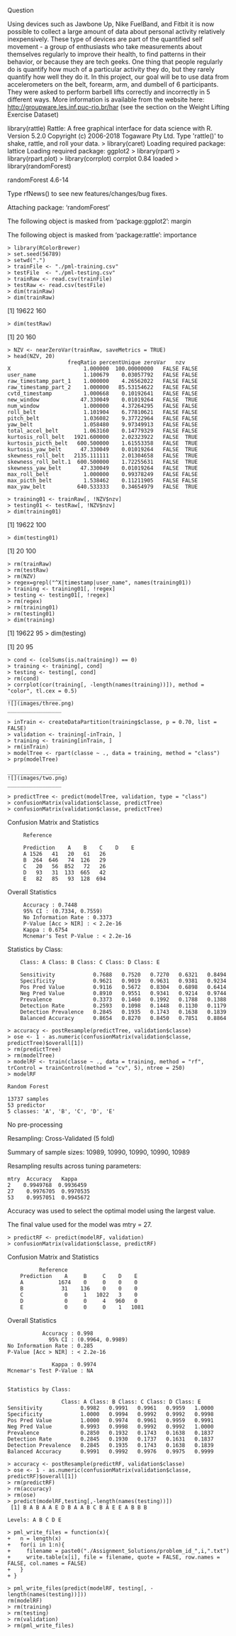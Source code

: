 Question 

Using devices such as Jawbone Up, Nike FuelBand, and Fitbit it is now possible to collect a large amount of data about personal activity relatively inexpensively. These type of devices are part of the quantified self movement - a group of enthusiasts who take measurements about themselves regularly to improve their health, to find patterns in their behavior, or because they are tech geeks. One thing that people regularly do is quantify how much of a particular activity they do, but they rarely quantify how well they do it. In this project, our goal will be to use data from accelerometers on the belt, forearm, arm, and dumbell of 6 participants. They were asked to perform barbell lifts correctly and incorrectly in 5 different ways. More information is available from the website here: http://groupware.les.inf.puc-rio.br/har (see the section on the Weight Lifting Exercise Dataset)

library(rattle)
Rattle: A free graphical interface for data science with R.
Version 5.2.0 Copyright (c) 2006-2018 Togaware Pty Ltd.
Type 'rattle()' to shake, rattle, and roll your data.
    > library(caret)
Loading required package: lattice
Loading required package: ggplot2
    > library(rpart)
    > library(rpart.plot)
    > library(corrplot)
corrplot 0.84 loaded
    > library(randomForest)

randomForest 4.6-14

Type rfNews() to see new features/changes/bug fixes.

Attaching package: ‘randomForest’

The following object is masked from ‘package:ggplot2’: margin

The following object is masked from ‘package:rattle’: importance

    > library(RColorBrewer)
    > set.seed(56789)
    > setwd(".")
    > trainFile <- "./pml-training.csv"
    > testFile  <- "./pml-testing.csv"
    > trainRaw <- read.csv(trainFile)
    > testRaw <- read.csv(testFile)
    > dim(trainRaw)
    > dim(trainRaw)

[1] 19622   160
    
    > dim(testRaw)
[1]  20 160

    > NZV <- nearZeroVar(trainRaw, saveMetrics = TRUE)
    > head(NZV, 20)
                       freqRatio percentUnique zeroVar   nzv
    X                       1.000000  100.00000000   FALSE FALSE
    user_name               1.100679    0.03057792   FALSE FALSE
    raw_timestamp_part_1    1.000000    4.26562022   FALSE FALSE
    raw_timestamp_part_2    1.000000   85.53154622   FALSE FALSE
    cvtd_timestamp          1.000668    0.10192641   FALSE FALSE
    new_window             47.330049    0.01019264   FALSE  TRUE
    num_window              1.000000    4.37264295   FALSE FALSE
    roll_belt               1.101904    6.77810621   FALSE FALSE
    pitch_belt              1.036082    9.37722964   FALSE FALSE
    yaw_belt                1.058480    9.97349913   FALSE FALSE
    total_accel_belt        1.063160    0.14779329   FALSE FALSE
    kurtosis_roll_belt   1921.600000    2.02323922   FALSE  TRUE
    kurtosis_picth_belt   600.500000    1.61553358   FALSE  TRUE
    kurtosis_yaw_belt      47.330049    0.01019264   FALSE  TRUE
    skewness_roll_belt   2135.111111    2.01304658   FALSE  TRUE
    skewness_roll_belt.1  600.500000    1.72255631   FALSE  TRUE
    skewness_yaw_belt      47.330049    0.01019264   FALSE  TRUE
    max_roll_belt           1.000000    0.99378249   FALSE FALSE
    max_picth_belt          1.538462    0.11211905   FALSE FALSE
    max_yaw_belt          640.533333    0.34654979   FALSE  TRUE

    > training01 <- trainRaw[, !NZV$nzv]
    > testing01 <- testRaw[, !NZV$nzv]
    > dim(training01)
[1] 19622   100

    > dim(testing01)
[1]  20 100
    
    > rm(trainRaw)
    > rm(testRaw)
    > rm(NZV)
    > regex=grepl("^X|timestamp|user_name", names(training01))
    > training <- training01[, !regex]
    > testing <- testing01[, !regex]
    > rm(regex)
    > rm(training01)
    > rm(testing01)
    > dim(training)

[1] 19622    95
    > dim(testing)

[1] 20 95

    > cond <- (colSums(is.na(training)) == 0)
    > training <- training[, cond]
    > testing <- testing[, cond]
    > rm(cond)
    > corrplot(cor(training[, -length(names(training))]), method = "color", tl.cex = 0.5)
    _________________
    ![](images/three.png)
    _________________
    
    > inTrain <- createDataPartition(training$classe, p = 0.70, list = FALSE)
    > validation <- training[-inTrain, ]
    > training <- training[inTrain, ]
    > rm(inTrain)
    > modelTree <- rpart(classe ~ ., data = training, method = "class")
    > prp(modelTree)
    
    _________________
    ![](images/two.png)
    _________________
    
    > predictTree <- predict(modelTree, validation, type = "class")
    > confusionMatrix(validation$classe, predictTree)
    > confusionMatrix(validation$classe, predictTree)

Confusion Matrix and Statistics

         Reference
         
         Prediction    A    B    C    D    E
         A 1526   41   20   61   26
         B  264  646   74  126   29
         C   20   56  852   72   26
         D   93   31  133  665   42
         E   82   85   93  128  694

Overall Statistics
         
         Accuracy : 0.7448          
         95% CI : (0.7334, 0.7559)
         No Information Rate : 0.3373          
         P-Value [Acc > NIR] : < 2.2e-16   
         Kappa : 0.6754          
         Mcnemar's Test P-Value : < 2.2e-16

Statistics by Class:

        Class: A Class: B Class: C Class: D Class: E

        Sensitivity            0.7688   0.7520   0.7270   0.6321   0.8494
        Specificity            0.9621   0.9019   0.9631   0.9381   0.9234
        Pos Pred Value         0.9116   0.5672   0.8304   0.6898   0.6414
        Neg Pred Value         0.8910   0.9551   0.9341   0.9214   0.9744
        Prevalence             0.3373   0.1460   0.1992   0.1788   0.1388
        Detection Rate         0.2593   0.1098   0.1448   0.1130   0.1179
        Detection Prevalence   0.2845   0.1935   0.1743   0.1638   0.1839
        Balanced Accuracy      0.8654   0.8270   0.8450   0.7851   0.8864

    > accuracy <- postResample(predictTree, validation$classe)
    > ose <- 1 - as.numeric(confusionMatrix(validation$classe, predictTree)$overall[1])
    > rm(predictTree)
    > rm(modelTree)
    > modelRF <- train(classe ~ ., data = training, method = "rf", trControl = trainControl(method = "cv", 5), ntree = 250)
    > modelRF
    
    Random Forest 

    13737 samples
    53 predictor
    5 classes: 'A', 'B', 'C', 'D', 'E' 

No pre-processing

Resampling: Cross-Validated (5 fold) 

Summary of sample sizes: 10989, 10990, 10990, 10990, 10989 

Resampling results across tuning parameters:

    mtry  Accuracy   Kappa    
    2    0.9949768  0.9936459
    27    0.9976705  0.9970535
    53    0.9957051  0.9945672

Accuracy was used to select the optimal model using the largest value.

The final value used for the model was mtry = 27.

    > predictRF <- predict(modelRF, validation)
    > confusionMatrix(validation$classe, predictRF)

Confusion Matrix and Statistics
    
              Reference
        Prediction    A     B     C    D    E
        A           1674    0     0    0    0
        B            31    136    0    0    0
        C             0     1   1022   3    0
        D             0     0     4   960   0
        E             0     0     0    1   1081

Overall Statistics
                                          
               Accuracy : 0.998           
                 95% CI : (0.9964, 0.9989)
    No Information Rate : 0.285           
    P-Value [Acc > NIR] : < 2.2e-16       
                                          
                  Kappa : 0.9974          
    Mcnemar's Test P-Value : NA              
    
    
    Statistics by Class:

                     Class: A Class: B Class: C Class: D Class: E
    Sensitivity            0.9982   0.9991   0.9961   0.9959   1.0000
    Specificity            1.0000   0.9994   0.9992   0.9992   0.9998
    Pos Pred Value         1.0000   0.9974   0.9961   0.9959   0.9991
    Neg Pred Value         0.9993   0.9998   0.9992   0.9992   1.0000
    Prevalence             0.2850   0.1932   0.1743   0.1638   0.1837
    Detection Rate         0.2845   0.1930   0.1737   0.1631   0.1837
    Detection Prevalence   0.2845   0.1935   0.1743   0.1638   0.1839
    Balanced Accuracy      0.9991   0.9992   0.9976   0.9975   0.9999

    > accuracy <- postResample(predictRF, validation$classe)
    > ose <- 1 - as.numeric(confusionMatrix(validation$classe, predictRF)$overall[1])
    > rm(predictRF)
    > rm(accuracy)
    > rm(ose)
    > predict(modelRF,testing[,-length(names(testing))])
     [1] B A B A A E D B A A B C B A E E A B B B
    
    Levels: A B C D E
    
    > pml_write_files = function(x){
    +   n = length(x)
    +   for(i in 1:n){
    +     filename = paste0("./Assignment_Solutions/problem_id_",i,".txt")
    +     write.table(x[i], file = filename, quote = FALSE, row.names = FALSE, col.names = FALSE)
    +   }
    + }
    
    > pml_write_files(predict(modelRF, testing[, -length(names(testing))]))
    rm(modelRF)
    > rm(training)
    > rm(testing)
    > rm(validation)
    > rm(pml_write_files)








